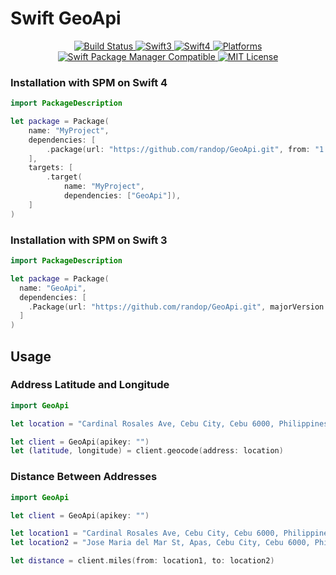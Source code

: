 # Swift GeoApi

<p align="center">
    <a href="https://circleci.com/gh/randolphledesma/GeoApi">
        <img src="https://circleci.com/gh/randolphledesma/GeoApi.svg?style=svg" alt="Build Status" />
    </a>
    <a href="https://github.com/randop/GeoApi">
        <img src="https://img.shields.io/badge/swift-3-blue.svg" alt="Swift3" />
    <a>
    <a href="https://github.com/randop/GeoApi">
        <img src="https://img.shields.io/badge/swift-4-blue.svg" alt="Swift4" />
    <a>
    <a href="https://github.com/randop/GeoApi">
        <img src="https://img.shields.io/badge/platforms-ios%20%7C%20osx%20%7C%20linux-lightgrey.svg" alt="Platforms">
    </a>
    <a href="https://github.com/randop/GeoApi">
        <img src="https://img.shields.io/badge/Swift%20Package%20Manager-compatible-brightgreen.svg?style=flat" alt="Swift Package Manager Compatible">
    </a>
    <a href="https://github.com/randop/GeoApi/blob/master/LICENSE">
        <img src="https://img.shields.io/github/license/mashape/apistatus.svg" alt="MIT License" >
    </a>
</p>

### Installation with SPM on Swift 4

``` swift
import PackageDescription

let package = Package(
    name: "MyProject",
    dependencies: [
        .package(url: "https://github.com/randop/GeoApi.git", from: "1.1.0")
    ],
    targets: [
        .target(
            name: "MyProject",
            dependencies: ["GeoApi"]),
    ]
)
```

### Installation with SPM on Swift 3

``` swift
import PackageDescription

let package = Package(
  name: "GeoApi",
  dependencies: [
    .Package(url: "https://github.com/randop/GeoApi.git", majorVersion: 1, minor: 0)
  ]
)
```

## Usage

### Address Latitude and Longitude

``` swift
import GeoApi

let location = "Cardinal Rosales Ave, Cebu City, Cebu 6000, Philippines"

let client = GeoApi(apikey: "")
let (latitude, longitude) = client.geocode(address: location)
```

### Distance Between Addresses

``` swift
import GeoApi

let client = GeoApi(apikey: "")

let location1 = "Cardinal Rosales Ave, Cebu City, Cebu 6000, Philippines"
let location2 = "Jose Maria del Mar St, Apas, Cebu City, Cebu 6000, Philippines"

let distance = client.miles(from: location1, to: location2)
```
